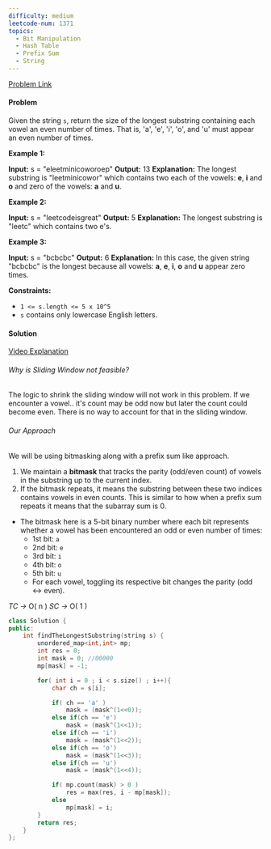 ```yaml
---
difficulty: medium
leetcode-num: 1371
topics:
  - Bit Manipulation
  - Hash Table
  - Prefix Sum
  - String
---
```

[Problem Link](https://leetcode.com/problems/find-the-longest-substring-containing-vowels-in-even-counts/description/)

#### Problem
Given the string `s`, return the size of the longest substring containing each vowel an even number of times. That is, 'a', 'e', 'i', 'o', and 'u' must appear an even number of times.

**Example 1:**

**Input:** s = "eleetminicoworoep"
**Output:** 13
**Explanation:** The longest substring is "leetminicowor" which contains two each of the vowels: **e**, **i** and **o** and zero of the vowels: **a** and **u**.

**Example 2:**

**Input:** s = "leetcodeisgreat"
**Output:** 5
**Explanation:** The longest substring is "leetc" which contains two e's.

**Example 3:**

**Input:** s = "bcbcbc"
**Output:** 6
**Explanation:** In this case, the given string "bcbcbc" is the longest because all vowels: **a**, **e**, **i**, **o** and **u** appear zero times.

**Constraints:**
- `1 <= s.length <= 5 x 10^5`
- `s` contains only lowercase English letters.

#### Solution
[Video Explanation](https://youtu.be/6Xf5LfM-ciI)
###### Why is Sliding Window not feasible?
 The logic to shrink the sliding window will not work in this problem. If we encounter a vowel.. it's count may be odd now but later the count could become even. There is no way to account for that in the sliding window.
###### Our Approach
We will be using bitmasking along with a prefix sum like approach. 

1. We maintain a **bitmask** that tracks the parity (odd/even count) of vowels in the substring up to the current index.
2. If the bitmask repeats, it means the substring between these two indices contains vowels in even counts. This is similar to how when a prefix sum repeats it means that the subarray sum is 0.

- The bitmask here is a 5-bit binary number where each bit represents whether a vowel has been encountered an odd or even number of times:
    - 1st bit: `a`
    - 2nd bit: `e`
    - 3rd bit: `i`
    - 4th bit: `o`
    - 5th bit: `u`
    - For each vowel, toggling its respective bit changes the parity (odd ↔ even).

*TC ->* O( n )
*SC ->* O( 1 )

```cpp title=Code
class Solution {
public:
    int findTheLongestSubstring(string s) {
        unordered_map<int,int> mp;
        int res = 0;
        int mask = 0; //00000
        mp[mask] = -1;

        for( int i = 0 ; i < s.size() ; i++){
            char ch = s[i];

            if( ch == 'a' )
                mask = (mask^(1<<0));
            else if(ch == 'e')
                mask = (mask^(1<<1));
            else if(ch == 'i')
                mask = (mask^(1<<2));
            else if(ch == 'o')
                mask = (mask^(1<<3));
            else if(ch == 'u')
                mask = (mask^(1<<4));

            if( mp.count(mask) > 0 )
                res = max(res, i - mp[mask]);
            else
                mp[mask] = i;
        }
        return res;
    }
};
```